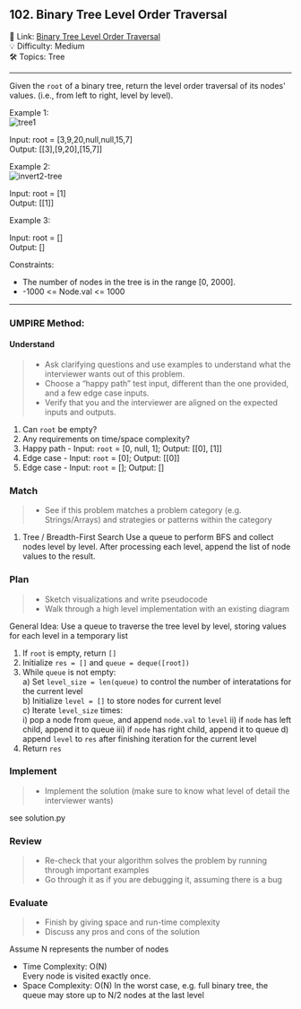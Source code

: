 ## 102. Binary Tree Level Order Traversal
🔗 Link: [Binary Tree Level Order Traversal](https://leetcode.com/problems/binary-tree-level-order-traversal/description/)<br>
💡 Difficulty: Medium<br>
🛠️ Topics: Tree<br>

<hr>

Given the `root` of a binary tree, return the level order traversal of its nodes' values. (i.e., from left to right, level by level).<br>


Example 1:<br>
![tree1](https://github.com/user-attachments/assets/151d9a0f-2ee3-4548-a28b-6e3d7dd043c2)

Input: root = [3,9,20,null,null,15,7]<br>
Output: [[3],[9,20],[15,7]]<br>


Example 2:<br>
![invert2-tree](https://github.com/user-attachments/assets/aa1055b5-fd9d-4f12-a235-5609cb340722)

Input: root = [1]<br>
Output: [[1]]<br>


Example 3:<br>

Input: root = []<br>
Output: []<br>

Constraints:<br>

- The number of nodes in the tree is in the range [0, 2000].
- -1000 <= Node.val <= 1000

<hr>

### UMPIRE Method:
#### Understand

> - Ask clarifying questions and use examples to understand what the interviewer wants out of this problem.
> - Choose a “happy path” test input, different than the one provided, and a few edge case inputs. 
> - Verify that you and the interviewer are aligned on the expected inputs and outputs.
1. Can `root` be empty?<br>
2. Any requirements on time/space complexity?<br>
3. Happy path - Input: `root` = [0, null, 1]; Output: [[0], [1]]
4. Edge case - Input: `root` = [0]; Output: [[0]]
5. Edge case - Input: `root` = []; Output: []

### Match
> - See if this problem matches a problem category (e.g. Strings/Arrays) and strategies or patterns within the category
1. Tree / Breadth-First Search
   Use a queue to perform BFS and collect nodes level by level. After processing each level, append the list of node values to the result.
   
### Plan
> - Sketch visualizations and write pseudocode
> - Walk through a high level implementation with an existing diagram

General Idea: Use a queue to traverse the tree level by level, storing values for each level in a temporary list

1) If `root` is empty, return `[]`
2) Initialize `res = []` and `queue = deque([root])`
3) While `queue` is not empty:<br>
   a) Set `level_size = len(queue)` to control the number of interatations for the current level<br>
   b) Initialize `level = []` to store nodes for current level<br>
   c) Iterate `level_size` times:<br>
      i) pop a node from `queue`, and append `node.val` to `level`
      ii) if `node` has left child, append it to queue
      iii) if `node` has right child, append it to queue
   d) append `level` to `res` after finishing iteration for the current level
4) Return `res`
    
### Implement
> - Implement the solution (make sure to know what level of detail the interviewer wants)

see solution.py

### Review
> - Re-check that your algorithm solves the problem by running through important examples
> - Go through it as if you are debugging it, assuming there is a bug
### Evaluate
> - Finish by giving space and run-time complexity
> - Discuss any pros and cons of the solution

Assume N represents the number of nodes

- Time Complexity: O(N)<br>
  Every node is visited exactly once.
- Space Complexity: O(N)
  In the worst case, e.g. full binary tree, the queue may store up to N/2 nodes at the last level

